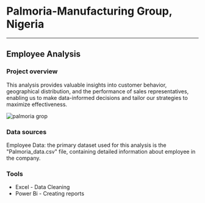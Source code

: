 # Palmoria-Manufacturing Group, Nigeria 
---
## Employee Analysis 

### Project overview 

This analysis provides valuable insights into customer behavior, geographical distribution, and the performance of sales representatives, enabling us to make data-informed decisions and tailor our strategies to maximize effectiveness.

![palmoria grop](https://github.com/user-attachments/assets/c32486fe-4988-4050-867d-a4149b7aa3a6)

### Data sources 

Employee Data: the primary dataset used for this analysis is the "Palmoria_data.csv" file, containing detailed information about employee in the company.

### Tools

- Excel - Data Cleaning 
- Power Bi - Creating reports




  
